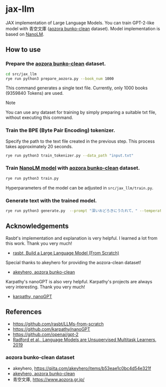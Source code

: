 # jax-llm
JAX implementation of Large Language Models.
You can train GPT-2-like model with 青空文庫 ([aozora bunko-clean](https://huggingface.co/datasets/globis-university/aozorabunko-clean) dataset).
Model implementation is based on [NanoLM](https://optax.readthedocs.io/en/latest/_collections/examples/nanolm.html).

## How to use

###  Prepare the [aozora bunko-clean](https://huggingface.co/datasets/globis-university/aozorabunko-clean) dataset.

```bash
cd src/jax_llm
rye run python3 prepare_aozora.py --book_num 1000
```
This command generates a single text file. Currently, only 1000 books (9359840 Tokens) are used.

> [!NOTE]
> You can use any dataset for training by simply preparing a suitable txt file, without executing this command.

###  Train the BPE (Byte Pair Encoding) tokenizer.
Specify the path to the text file created in the previous step. This process takes approximately 20 seconds.
```bash
rye run python3 train_tokenizer.py --data_path "input.txt"
```

###  Train [NanoLM model](https://optax.readthedocs.io/en/latest/_collections/examples/nanolm.html) with [aozora bunko-clean](https://huggingface.co/datasets/globis-university/Aozorabunko-clean) dataset.
```bash
rye run python3 train.py
```
Hyperparameters of the model can be adjusted in `src/jax_llm/train.py`.


### Generate text with the trained model.
```bash
rye run python3 generate.py  --prompt "深いおどろきにうたれて、" --temperature 0.7 --max_length 50 --top_k 30
```



## Acknowledgements
Rasbt's implementation and explanation is very helpful. I learned a lot from this work. Thank you very much!
- [rasbt, Build a Large Language Model (From Scratch)](https://github.com/rasbt/LLMs-from-scratch)

Special thanks to akeyhero for providing the aozora-clean dataset!
- [akeyhero, aozora bunko-clean](https://huggingface.co/datasets/globis-university/aozorabunko-clean)

Karpathy's nanoGPT is also very helpful. Karpathy's projects are always very interesting. Thank you very much!
- [karpathy, nanoGPT](https://github.com/karpathy/nanoGPT)

## References
- https://github.com/rasbt/LLMs-from-scratch
- https://github.com/karpathy/nanoGPT
- https://github.com/openai/gpt-2
- [Radford et al., Language Models are Unsupervised Multitask Learners, 2019](https://d4mucfpksywv.cloudfront.net/better-language-models/language-models.pdf)

### aozora bunko-clean dataset
- akeyhero, https://qiita.com/akeyhero/items/b53eae1c0bc4d54e321f
- [akeyhero, aozora bunko-clean](https://huggingface.co/datasets/globis-university/aozorabunko-clean)
- 青空文庫, https://www.aozora.gr.jp/